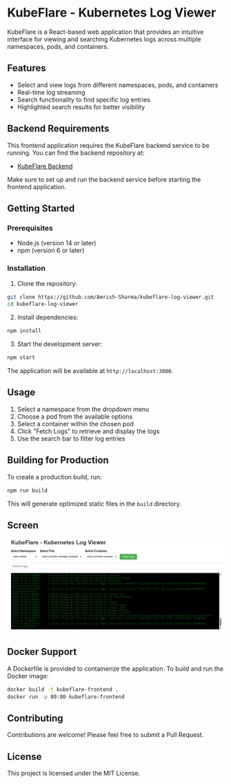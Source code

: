 # KubeFlare - Kubernetes Log Viewer

KubeFlare is a React-based web application that provides an intuitive interface for viewing and searching Kubernetes logs across multiple namespaces, pods, and containers.

## Features

- Select and view logs from different namespaces, pods, and containers
- Real-time log streaming
- Search functionality to find specific log entries
- Highlighted search results for better visibility

## Backend Requirements

This frontend application requires the KubeFlare backend service to be running. You can find the backend repository at:
- [KubeFlare Backend](https://github.com/Amrish-Sharma/kubeflare)

Make sure to set up and run the backend service before starting the frontend application.


## Getting Started

### Prerequisites

- Node.js (version 14 or later)
- npm (version 6 or later)

### Installation

1. Clone the repository:

```bash
git clone https://github.com/Amrish-Sharma/kubeflare-log-viewer.git
cd kubeflare-log-viewer
```

2. Install dependencies:

```bash
npm install
```

3. Start the development server:

```bash
npm start
```

The application will be available at `http://localhost:3000`.

## Usage

1. Select a namespace from the dropdown menu
2. Choose a pod from the available options
3. Select a container within the chosen pod
4. Click "Fetch Logs" to retrieve and display the logs
5. Use the search bar to filter log entries

## Building for Production

To create a production build, run:

```bash
npm run build
```

This will generate optimized static files in the `build` directory.

## Screen

![alt text](image.png)

## Docker Support

A Dockerfile is provided to containerize the application. To build and run the Docker image:

```bash
docker build -t kubeflare-frontend .
docker run -p 80:80 kubeflare-frontend
```

## Contributing

Contributions are welcome! Please feel free to submit a Pull Request.

## License

This project is licensed under the MIT License.